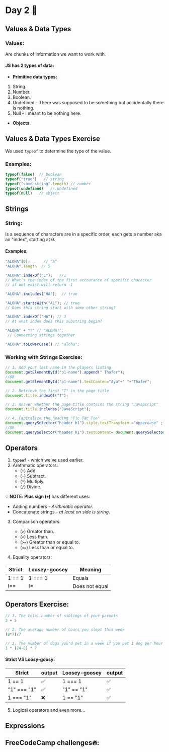 # Day 2 🤩

   
##  Values & Data Types 
  ### Values:
Are chunks of information we want to work with.

#### JS has 2 types of data:

 - **Primitive data types:**
  1. String.
  2. Number.
  3. Boolean.
  4. Undefined - There was supposed to be something but accidentally there is nothing.
  5. Null - I meant to be nothing here.
    
- **Objects**.

 ## Values & Data Types Exercise

We used `typeof` to determine the type of the value.

### Examples:

```javaScript
typeof(false)  // boolean
typeof("true")   // string
typeof("some string".length) // number
typeof(undefined)   // undefined
typeof(null)   // object
```

 ## Strings
### String:
Is a sequence of characters are in a specific order, each gets a number aka an "index", starting at 0.

#### Examples:
```javaScript
"ALOHA"[0];      // “A”
"ALOHA".length  // 5

"ALOHA".indexOf("L");   //1 
// What's the index of the first accourance of specific character
// if not exist will return -1

"ALOHA".includes("HA");  // true

"ALOHA".startsWith("AL"); // true
// Does this string start with some other string?

"ALOHA".indexOf("HA"); // 3
// At what index does this substring begin?

"ALOHA" + "!" // "ALOHA!";
 // Connecting strings together

"ALOHA".toLowerCase() // "aloha";
```

   
### Working with Strings Exercise:
```javaScript
// 1. Add your last name in the players listing
document.getElementById("p1-name").append(" Thafer");
//OR
document.getElementById("p1-name").textConten="Aya"+" "+"Thafer";

// 2. Retrieve the first "T" in the page title
document.title.indexOf("T");

// 3. Answer whether the page title contains the string "JavaScript"
document.title.includes("JavaScript");

// 4. Capitalize the heading "Tic Tac Toe"
document.querySelector("header h1").style.textTransform ="uppercase" ; 
//OR
document.querySelector("header h1").textContent= document.querySelector("header h1").textContent.toUpperCase();
```


## Operators 
1. **`typeof`** - which we've used earlier.
2. Arethmatic operators:
    * (`+`) Add.
    * (`-`) Subtract.
    * (`*`) Multiply.
    * (`/`) Divide.
   
💡 **NOTE**: **Plus sign (`+`)** has different uses:
   * Adding numbers - *Arithmatic operator*.
   * Concatenate strings - *at least on side is string*.


3. Comparison operators:
    * (`>`) Greator than.
    * (`<`) Less than.
    * (`>=`) Greator than or equal to.
    * (`<=`) Less than or equal to.

4. Equality operators:

| Strict | Loosey-goosey | Meaning |
| ----------- | ----------- | ----------- |
| 1 == 1  | 1 === 1 | Equals |
| !== | != | Does not equal |

## Operators Exercise:

```javaScript
// 1. The total number of siblings of your parents
3 + 5

// 2. The average number of hours you slept this week
(8*7)/7

// 3. The number of dogs you'd pet in a week if you pet 1 dog per hour while awake
1 * (24-8) * 7
```
#### Strict VS Loosy-goosy:
| Strict | output | Loosey-goosey | output |
| ----------- | ----------- | ----------- | ----------- | 
| 1 == 1  | ✅|  1 === 1 |  ✅|
| "1" === "1" | ✅ | "1" == "1"  | ✅|    
|  1 === "1" |❌ | 1 == "1" | ✅ |

5. Logical operators and even more...

## Expressions


## FreeCodeCamp challenges🔥:



